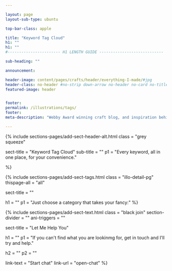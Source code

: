 ```yaml
---

layout: page
layout-sub-type: ubuntu

top-bar-class: apple

title: "Keyword Tag Cloud"
h1: ""
h1: ""
#----------------------- H1 LENGTH GUIDE ----------------------------

sub-heading: ""

announcement:

header-image: content/pages/crafts/header/everything-I-made/#jpg
header-class: no-header #no-strip down-arrow no-header no-card no-title narrow overlay white-text center no-image no-strip
featured-image: header


footer:
permalink: /illustrations/tags/
footer:
meta-description: "Webby Award winning craft blog, and inspiration behind Made by Dad book, full of ingenious crafts all made from materials you'll find around you."

---
```



<!-- SECTION TEXT -->
{% include sections-pages/add-sect-header-alt.html
  class = "grey squeeze"

  sect-title = "Keyword Tag Cloud"
  sub-title = ""
  p1 = "Every keyword, all in one place, for your convenience."
  
%}




<!-- SECTION TAGS -->
{% include sections-pages/add-sect-tags.html
  class = "illo-detail-pg"
  thispage-all = "all"

  sect-title = ""
            
  h1 = ""
  p1 = "Just choose a category that takes your fancy:"
%}




<!-- SECTION TEXT -->
{% include sections-pages/add-sect-text.html
  class = "black join"
  section-divider = ""
  ani-triggers = ""

  sect-title = "Let Me Help You"
  
  h1 = ""
  p1 = "If you can't find what you are lookinmg for, get in touch and I'll try and help."
  
  h2 = ""
  p2 = ""
  
  link-text = "Start chat"
  link-url = "open-chat"
%}












